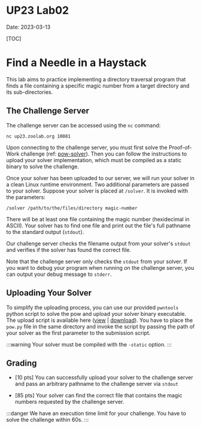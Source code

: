 UP23 Lab02
==========
Date: 2023-03-13

[TOC]

# Find a Needle in a Haystack

This lab aims to practice implementing a directory traversal program that finds a file containing a specific magic number from a target directory and its sub-directories.

## The Challenge Server

The challenge server can be accessed using the `nc` command:

```
nc up23.zoolab.org 10081
```

Upon connecting to the challenge server, you must first solve the Proof-of-Work challenge (ref: [pow-solver](https://md.zoolab.org/s/EHSmQ0szV)). Then you can follow the instructions to upload your solver implementation, which must be compiled as a static binary to solve the challenge.

Once your solver has been uploaded to our server, we will run your solver in a clean Linux runtime environment. Two additional parameters are passed to your solver. Suppose your solver is placed at `/solver`. It is invoked with the parameters:
```
/solver /path/to/the/files/directory magic-number
```
There will be at least one file containing the magic number (hexidecimal in ASCII). Your solver has to find one file and print out the file's full pathname to the standard output (`stdout`).

Our challenge server checks the filename output from your solver's `stdout` and verifies if the solver has found the correct file.

Note that the challenge server only checks the `stdout` from your solver. If you want to debug your program when running on the challenge server, you can output your debug message to `stderr`.

## Uploading Your Solver

To simplify the uploading process, you can use our provided `pwntools` python script to solve the pow and upload your solver binary executable. The upload script is available here ([view](https://up23.zoolab.org/code.html?file=up23/lab02/submit.py) | [download](https://up23.zoolab.org/up23/lab02/submit.py)). You have to place the `pow.py` file in the same directory and invoke the script by passing the path of your solver as the first parameter to the submission script.

:::warning
Your solver must be compiled with the `-static` option.
:::

## Grading

- [10 pts] You can successfully upload your solver to the challenge server and pass an arbitrary pathname to the challenge server via `stdout`

- [85 pts] Your solver can find the correct file that contains the magic numbers requested by the challenge server.

:::danger
We have an execution time limit for your challenge. You have to solve the challenge within 60s.
:::
